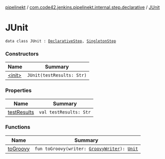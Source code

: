 [pipelinekt](../../index.md) / [com.code42.jenkins.pipelinekt.internal.step.declarative](../index.md) / [JUnit](./index.md)

# JUnit

`data class JUnit : `[`DeclarativeStep`](../../com.code42.jenkins.pipelinekt.core.step/-declarative-step.md)`, `[`SingletonStep`](../../com.code42.jenkins.pipelinekt.core.step/-singleton-step/index.md)

### Constructors

| Name | Summary |
|---|---|
| [&lt;init&gt;](-init-.md) | `JUnit(testResults: Str)` |

### Properties

| Name | Summary |
|---|---|
| [testResults](test-results.md) | `val testResults: Str` |

### Functions

| Name | Summary |
|---|---|
| [toGroovy](to-groovy.md) | `fun toGroovy(writer: `[`GroovyWriter`](../../com.code42.jenkins.pipelinekt.core.writer/-groovy-writer/index.md)`): `[`Unit`](https://kotlinlang.org/api/latest/jvm/stdlib/kotlin/-unit/index.html) |
